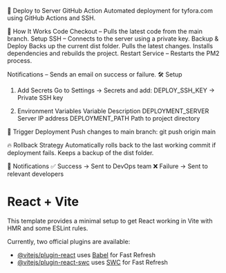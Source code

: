 🚀 Deploy to Server GitHub Action
Automated deployment for tyfora.com using GitHub Actions and SSH.

🌟 How It Works
Code Checkout – Pulls the latest code from the main branch.
Setup SSH – Connects to the server using a private key.
Backup & Deploy
Backs up the current dist folder.
Pulls the latest changes.
Installs dependencies and rebuilds the project.
Restart Service – Restarts the PM2 process.

Notifications – Sends an email on success or failure.
🛠️ Setup
1. Add Secrets
Go to Settings → Secrets and add:
DEPLOY_SSH_KEY → Private SSH key

2. Environment Variables
Variable	Description
DEPLOYMENT_SERVER	Server IP address
DEPLOYMENT_PATH	Path to project directory

🚀 Trigger Deployment
Push changes to main branch:
git push origin main

🔥 Rollback Strategy
Automatically rolls back to the last working commit if deployment fails.
Keeps a backup of the dist folder.

📧 Notifications
✅ Success → Sent to DevOps team
❌ Failure → Sent to relevant developers


# React + Vite

This template provides a minimal setup to get React working in Vite with HMR and some ESLint rules.

Currently, two official plugins are available:

- [@vitejs/plugin-react](https://github.com/vitejs/vite-plugin-react/blob/main/packages/plugin-react/README.md) uses [Babel](https://babeljs.io/) for Fast Refresh
- [@vitejs/plugin-react-swc](https://github.com/vitejs/vite-plugin-react-swc) uses [SWC](https://swc.rs/) for Fast Refresh
